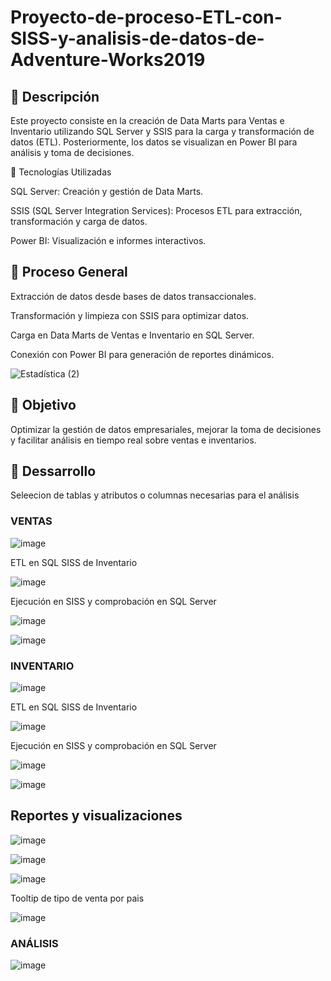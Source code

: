 # Proyecto-de-proceso-ETL-con-SISS-y-analisis-de-datos-de-Adventure-Works2019
## 🔹 Descripción 

Este proyecto consiste en la creación de Data Marts para Ventas e Inventario utilizando SQL Server y SSIS para la carga y transformación de datos (ETL). Posteriormente, los datos se visualizan en Power BI para análisis y toma de decisiones.

🔹 Tecnologías Utilizadas

SQL Server: Creación y gestión de Data Marts.

SSIS (SQL Server Integration Services): Procesos ETL para extracción, transformación y carga de datos.

Power BI: Visualización e informes interactivos.

## 🔹  Proceso General

Extracción de datos desde bases de datos transaccionales.

Transformación y limpieza con SSIS para optimizar datos.

Carga en Data Marts de Ventas e Inventario en SQL Server.

Conexión con Power BI para generación de reportes dinámicos.

![Estadística (2)](https://github.com/user-attachments/assets/c24c4a11-7ca7-422d-8df3-8a501b999969)



## 🔹 Objetivo

Optimizar la gestión de datos empresariales, mejorar la toma de decisiones y facilitar análisis en tiempo real sobre ventas e inventarios.

## 🔹 Dessarrollo 

  Seleecion de tablas y atributos o columnas necesarias para el análisis 

  ### VENTAS
  

  ![image](https://github.com/user-attachments/assets/eb33f8f4-ffb4-4049-8229-42726ea24075)

  ETL en SQL SISS de Inventario

  ![image](https://github.com/user-attachments/assets/25c44078-599d-4015-a7f5-6a1cf402fd38)


  Ejecución en SISS y comprobación en SQL Server 

  ![image](https://github.com/user-attachments/assets/d0556504-fc36-4939-89e0-7a0b6ebf42c0)

  ![image](https://github.com/user-attachments/assets/de282188-e658-4808-a289-fc1c57d5fb6e)

  ### INVENTARIO
  
  ![image](https://github.com/user-attachments/assets/f36050eb-4cc4-40e8-85a2-bdfe804b128f)

  ETL en SQL SISS de Inventario

  ![image](https://github.com/user-attachments/assets/18d1bec3-d553-4638-bdc1-f420ae83217a)

  Ejecución en SISS y comprobación en SQL Server 

  ![image](https://github.com/user-attachments/assets/de3e29b9-a392-4a8c-9b43-4c6ee732c14e)

  ![image](https://github.com/user-attachments/assets/2f211507-bc2b-469d-a3ba-b5173431bd9d)

## Reportes y visualizaciones

![image](https://github.com/user-attachments/assets/fdea6622-f591-4d21-9d20-9c054ce75ca9)

![image](https://github.com/user-attachments/assets/83a87ca1-2e60-4dfd-9a8b-d9525a55efa1)

![image](https://github.com/user-attachments/assets/b422a28e-ea40-4f56-8ce1-ee144a3d2d30)

Tooltip de tipo de venta por pais

![image](https://github.com/user-attachments/assets/8041e63f-ee92-4905-ad67-a5f72adc2e5e)

### ANÁLISIS

![image](https://github.com/user-attachments/assets/ec3dfcda-3ada-4323-8891-3a0613e68307)


